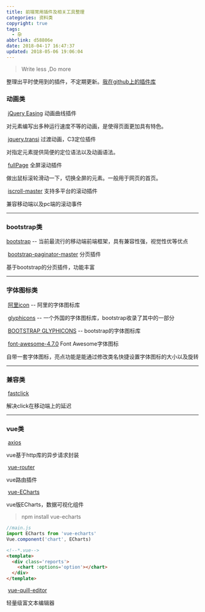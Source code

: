 ```yaml
---
title: 前端常用插件及相关工具整理
categories: 资料类
copyright: true
tags:
  - 杂
abbrlink: d58806e
date: 2018-04-17 16:47:37
updated: 2018-05-06 19:06:04
---
```


>Write less ,Do more

整理出平时使用到的插件，不定期更新。[我在github上的插件库](https://github.com/zhujinyao822/ToolRepository) 

<!--more-->

### 动画类

​	[jQuery Easing](http://www.runoob.com/jqueryui/api-easings.html) 动画曲线插件

  对元素编写出多种运行速度不等的动画，是使得页面更加具有特色。

​	[jquery.transi](http://ricostacruz.com/jquery.transit/) 过渡动画，C3定位插件

对指定元素提供简便的定位语法以及动画语法。

​	[fullPage](https://github.com/alvarotrigo/fullPage.js) 全屏滚动插件

做出鼠标滚轮滑动一下，切换全屏的元素。一般用于网页的首页。

​	[iscroll-master](http://cubiq.org/iscroll-5) 支持多平台的滚动插件

兼容移动端以及pc端的滚动事件

---

### bootstrap类

[bootstrap](http://www.bootcss.com/) -- 当前最流行的移动端前端框架，具有兼容性强，视觉性优等优点

​	[bootstrap-paginator-master](https://github.com/lyonlai/bootstrap-paginator) 分页插件

基于bootstrap的分页插件，功能丰富

---

### 字体图标类

​	[阿里icon](http://www.iconfont.cn/) -- 阿里的字体图标库

​	[glyphicons](http://glyphicons.com/) -- 一个外国的字体图标库，bootstrap收录了其中的一部分

​	[BOOTSTRAP GLYPHICONS](https://glyphicons.bootstrapcheatsheets.com/) -- bootstrap的字体图标库

​	[font-awesome-4.7.0](http://www.fontawesome.com.cn/) Font Awesome字体图标

自带一套字体图标，亮点功能是能通过修改类名快捷设置字体图标的大小以及旋转

---

### 兼容类

​	[fastclick](https://github.com/zhujinyao822/ToolRepository/tree/master/fastclick) 

解决click在移动端上的延迟

---

### vue类

​	[axios](https://github.com/axios/axios) 

vue基于http库的异步请求封装

​	[vue-router](https://router.vuejs.org/zh-cn/essentials/getting-started.html) 

vue路由插件

​	[vue-ECharts](http://echarts.baidu.com/index.html)

vue版ECharts，数据可视化组件

> npm install vue-echarts

```js
//main.js
import ECharts from 'vue-echarts'
Vue.component('chart', ECharts)
```

```html
<!--*.vue-->
<template>
  <div class='reports'>
    <chart :options='option'></chart>
  </div>
</template>
```

​	[vue-quill-editor](https://github.com/surmon-china/vue-quill-editor)

轻量级富文本编辑器